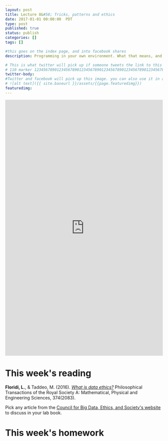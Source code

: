 ```yaml
---
layout: post
title: Lecture 8&#58; Tricks, patterns and ethics
date: 2017-01-01 00:00:00  PDT
type: post
published: true
status: publish
categories: []
tags: []

#this goes on the index page, and into facebook shares
description: Programming in your own environment. What that means, and how to get comfortable there.

# This is what twitter will pick up if someone tweets the link to this page
# 110 marker 1234567890123456789012345678901234567890123456789012345678901234567890123456789012345678901234567890123456789
twitter-body:
#Twitter and facebook will pick up this image. you can also use it in a post with:
# ![alt text]({{ site.baseurl }}/assets/{{page.featuredimg}})
featuredimg:
---
```


<style>
  iframe {
      width: 100%;
      height: 820px;
      border: 0;
  }
</style>

<iframe src="https://docs.google.com/presentation/d/1aWOs9MCDe_HCDj74BWNUbcsML34eK5SUoLwKxfS2uyQ/embed?start=false&loop=false&delayms=3000"></iframe>

# This week's reading

**Floridi, L.**, &amp; Taddeo, M. (2016). [_What is data ethics?_](http://rsta.royalsocietypublishing.org/content/374/2083/20160360) Philosophical Transactions of the Royal Society A: Mathematical, Physical and Engineering Sciences, 374(2083).

Pick any article from the [Council for Big Data, Ethics, and Society's website](http://bdes.datasociety.net/) to discuss in your lab book.

# This week's homework
